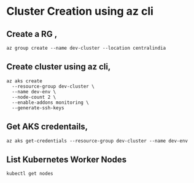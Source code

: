 # Cluster Creation using az cli
## Create a RG ,
```t
az group create --name dev-cluster --location centralindia
```
## Create cluster using az cli,
```t
az aks create 
  --resource-group dev-cluster \
  --name dev-env \
  --node-count 2 \
  --enable-addons monitoring \
  --generate-ssh-keys
```
## Get AKS credentails,
```t
az aks get-credentials --resource-group dev-cluster --name dev-env
```
## List Kubernetes Worker Nodes
```t
kubectl get nodes 
```
